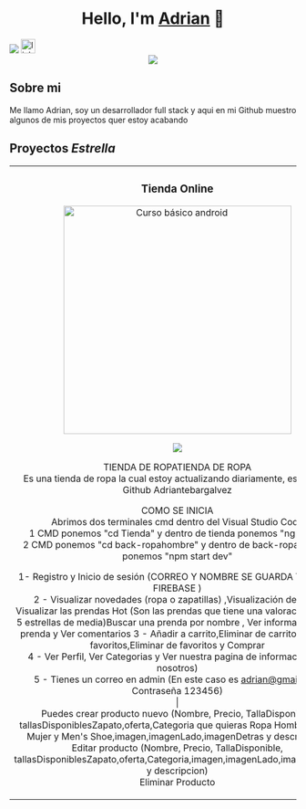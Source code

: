 <div align="center">
<h1 align="center">Hello, I'm <a href="https://www.linkedin.com/in/adrian-tebar-galvez-970b62203/">Adrian</a> 👋</h1>
</div>
<img src="https://i.imgur.com/VNWa8v6.png">



<a href="https://www.linkedin.com/in/adrian-tebar-galvez-970b62203/" target="_blank">
    <img src="https://img.shields.io/static/v1?message=LinkedIn&logo=linkedin&label=&color=0077B5&logoColor=white&labelColor=&style=for-the-badge" height="25" alt="linkedin logo" />
</a>

<div align="center">
  <img src="https://visitor-badge.laobi.icu/badge?page_id=Adriantebargalvez.Adriantebargalvez&" />
</div>

## Sobre mi

Me llamo Adrian, soy un desarrollador full stack y aqui en mi Github muestro algunos de mis proyectos quer estoy acabando 
<br>

## Proyectos *Estrella*
<table>
<tr>
<td width="50%">
<h3 align="center">Tienda Online</h3>
<div align="center">
<a href="https://github.com/Adriantebargalvez/PROJECTS/tree/main/AngularClase" target="_blank"><img src="https://i.imgur.com/bbhoGXE.png" width="400" alt="Curso básico android"></a>
<p>
<a href="https://github.com/Adriantebargalvez/PROJECTS/tree/main/AngularClase" target="_blank">
   
<img src="https://img.shields.io/badge/CÓDIGO-ff9?style=for-the-badge&logo=github&logoColor=black">
</a>
</p>
<p>
TIENDA DE ROPATIENDA DE ROPA<br>
Es una tienda de ropa la cual estoy actualizando diariamente, esta en mi Github Adriantebargalvez <br>

COMO SE INICIA<br>
Abrimos dos terminales cmd dentro del Visual Studio Code<br>
1 CMD ponemos "cd Tienda" y dentro de tienda ponemos "ng serve"<br>
2 CMD ponemos "cd back-ropahombre" y dentro de back-ropahombre ponemos "npm start dev"<br>

1- Registro y Inicio de sesión (CORREO Y NOMBRE SE GUARDA TODO EN FIREBASE ) <br>
2 - Visualizar novedades (ropa o zapatillas) ,Visualización de ropa, Visualizar las prendas Hot (Son las prendas que tiene una valoracion de 4 a 5 estrellas de media)Buscar una prenda por nombre , Ver información de la <br>prenda y Ver comentarios
3 - Añadir a carrito,Eliminar de carrito,Añadir a favoritos,Eliminar de favoritos y Comprar<br>
4 - Ver Perfil, Ver Categorias y Ver nuestra pagina de informacion (en nosotros)<br>
5 - Tienes un correo en admin (En este caso es adrian@gmail.com Contraseña 123456)<br>
 |<br>
Puedes crear producto nuevo (Nombre, Precio, TallaDisponible, tallasDisponiblesZapato,oferta,Categoria que quieras Ropa Hombre, Ropa Mujer y Men's Shoe,imagen,imagenLado,imagenDetras y descripcion)<br>
Editar producto (Nombre, Precio, TallaDisponible, tallasDisponiblesZapato,oferta,Categoria,imagen,imagenLado,imagenDetras y descripcion)<br>
Eliminar Producto</p>
</div>
                                                                                      
</td>
